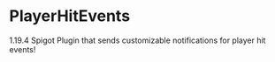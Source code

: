 # PlayerHitEvents
1.19.4 Spigot Plugin that sends customizable notifications for player hit events!
